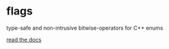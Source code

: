# flags
type-safe and non-intrusive bitwise-operators for C++ enums

[read the docs](https://tobias-loew.github.io/flags)
